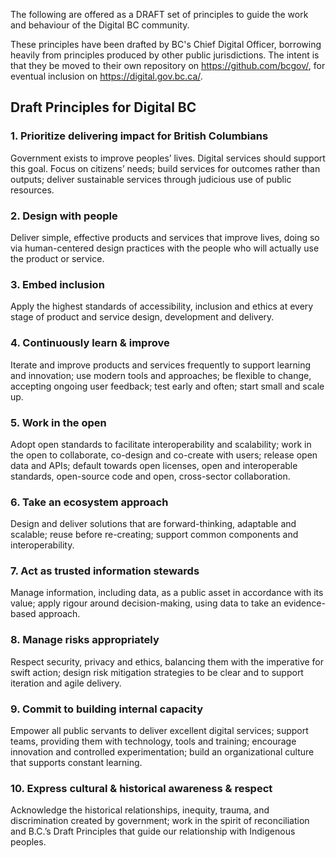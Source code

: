 The following are offered as a DRAFT set of principles to guide the work and behaviour of the Digital BC community.

These principles have been drafted by BC's Chief Digital Officer, borrowing heavily from principles produced by other public jurisdictions. The intent is that they be moved to their own repository on https://github.com/bcgov/, for eventual inclusion on https://digital.gov.bc.ca/. 

## Draft Principles for Digital BC

### 1.       Prioritize delivering impact for British Columbians
Government exists to improve peoples’ lives. Digital services should support this goal. Focus on citizens’ needs; build services for outcomes rather than outputs; deliver sustainable services through judicious use of public resources.

### 2.       Design with people
Deliver simple, effective products and services that improve lives, doing so via human-centered design practices with the people who will actually use the product or service.

### 3.       Embed inclusion
Apply the highest standards of accessibility, inclusion and ethics at every stage of product and service design, development and delivery.

### 4.       Continuously learn & improve
Iterate and improve products and services frequently to support learning and innovation; use modern tools and approaches; be flexible to change, accepting ongoing user feedback; test early and often; start small and scale up.

### 5.       Work in the open
Adopt open standards to facilitate interoperability and scalability; work in the open to collaborate, co-design and co-create with users; release open data and APIs; default towards open licenses, open and interoperable standards, open-source code and open, cross-sector collaboration.

### 6.       Take an ecosystem approach
Design and deliver solutions that are forward-thinking, adaptable and scalable; reuse before re-creating; support common components and interoperability.

### 7.       Act as trusted information stewards
Manage information, including data, as a public asset in accordance with its value; apply rigour around decision-making, using data to take an evidence-based approach.

### 8.       Manage risks appropriately
Respect security, privacy and ethics, balancing them with the imperative for swift action; design risk mitigation strategies to be clear and to support iteration and agile delivery.

### 9.       Commit to building internal capacity
Empower all public servants to deliver excellent digital services; support teams, providing them with technology, tools and training; encourage innovation and controlled experimentation; build an organizational culture that supports constant learning.

### 10.      Express cultural & historical awareness & respect
Acknowledge the historical relationships, inequity, trauma, and discrimination created by government; work in the spirit of reconciliation and B.C.’s Draft Principles that guide our relationship with Indigenous peoples.


